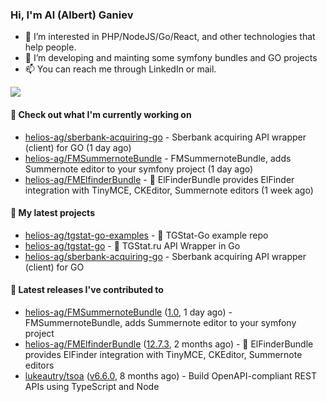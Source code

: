 ### Hi, I'm Al (Albert) Ganiev

- 👀 I’m interested in PHP/NodeJS/Go/React, and other technologies that help people.
- 🌱 I’m developing and mainting some symfony bundles and GO projects 
- 📫 You can reach me through LinkedIn or mail.

<picture>
  <source
    srcset="https://github-readme-stats.vercel.app/api?username=helios-ag&show_icons=true&theme=dark&hide=contribs,prs"
    media="(prefers-color-scheme: dark)"
  />
  <source
    srcset="https://github-readme-stats.vercel.app/api?username=helios-ag&show_icons=true&hide=contribs,prs"
    media="(prefers-color-scheme: light), (prefers-color-scheme: no-preference)"
  />
  <img src="https://github-readme-stats.vercel.app/api?username=helios-ag&show_icons=true&hide=contribs,prs" />
</picture>


#### 👷 Check out what I'm currently working on

- [helios-ag/sberbank-acquiring-go](https://github.com/helios-ag/sberbank-acquiring-go) - Sberbank acquiring API wrapper (client) for GO (1 day ago)
- [helios-ag/FMSummernoteBundle](https://github.com/helios-ag/FMSummernoteBundle) - FMSummernoteBundle, adds Summernote editor to your symfony project (1 day ago)
- [helios-ag/FMElfinderBundle](https://github.com/helios-ag/FMElfinderBundle) - :file_folder: ElFinderBundle provides ElFinder integration with TinyMCE, CKEditor, Summernote editors (1 week ago)

#### 🌱 My latest projects

- [helios-ag/tgstat-go-examples](https://github.com/helios-ag/tgstat-go-examples) - :rocket: TGStat-Go example repo
- [helios-ag/tgstat-go](https://github.com/helios-ag/tgstat-go) - :rocket: TGStat.ru API Wrapper in Go
- [helios-ag/sberbank-acquiring-go](https://github.com/helios-ag/sberbank-acquiring-go) - Sberbank acquiring API wrapper (client) for GO

#### 🔭 Latest releases I've contributed to

- [helios-ag/FMSummernoteBundle](https://github.com/helios-ag/FMSummernoteBundle) ([1.0](https://github.com/helios-ag/FMSummernoteBundle/releases/tag/1.0), 1 day ago) - FMSummernoteBundle, adds Summernote editor to your symfony project
- [helios-ag/FMElfinderBundle](https://github.com/helios-ag/FMElfinderBundle) ([12.7.3](https://github.com/helios-ag/FMElfinderBundle/releases/tag/12.7.3), 2 months ago) - :file_folder: ElFinderBundle provides ElFinder integration with TinyMCE, CKEditor, Summernote editors
- [lukeautry/tsoa](https://github.com/lukeautry/tsoa) ([v6.6.0](https://github.com/lukeautry/tsoa/releases/tag/v6.6.0), 8 months ago) - Build OpenAPI-compliant REST APIs using TypeScript and Node
